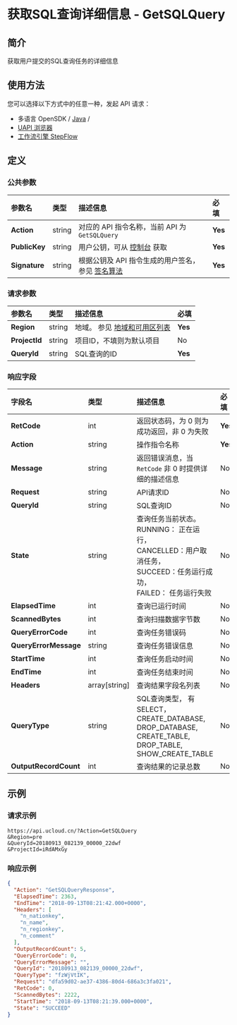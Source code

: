# 获取SQL查询详细信息 - GetSQLQuery

## 简介

获取用户提交的SQL查询任务的详细信息






## 使用方法

您可以选择以下方式中的任意一种，发起 API 请求：
- 多语言 OpenSDK / [Java](https://github.com/ucloud/ucloud-sdk-java) /
- [UAPI 浏览器](https://console.ucloud.cn/uapi/detail?id=GetSQLQuery)
- [工作流引擎 StepFlow](https://console.ucloud.cn/stepflow/manage/)


## 定义

### 公共参数

| 参数名 | 类型 | 描述信息 | 必填 |
|:---|:---|:---|:---|
| **Action**     | string  | 对应的 API 指令名称，当前 API 为 `GetSQLQuery`                        | **Yes** |
| **PublicKey**  | string  | 用户公钥，可从 [控制台](https://console.ucloud.cn/uapi/apikey) 获取                                             | **Yes** |
| **Signature**  | string  | 根据公钥及 API 指令生成的用户签名，参见 [签名算法](api/summary/signature.md)  | **Yes** |

### 请求参数

| 参数名 | 类型 | 描述信息 | 必填 |
|:---|:---|:---|:---|
| **Region** | string | 地域。 参见 [地域和可用区列表](api/summary/regionlist) |**Yes**|
| **ProjectId** | string | 项目ID，不填则为默认项目 |No|
| **QueryId** | string | SQL查询的ID |**Yes**|

### 响应字段

| 字段名 | 类型 | 描述信息 | 必填 |
|:---|:---|:---|:---|
| **RetCode** | int | 返回状态码，为 0 则为成功返回，非 0 为失败 |**Yes**|
| **Action** | string | 操作指令名称 |**Yes**|
| **Message** | string | 返回错误消息，当 `RetCode` 非 0 时提供详细的描述信息 |No|
| **Request** | string | API请求ID |No|
| **QueryId** | string | SQL查询ID |No|
| **State** | string | 查询任务当前状态。<br />RUNNING： 正在运行，<br />CANCELLED：用户取消任务，<br />SUCCEED：任务运行成功，<br />FAILED： 任务运行失败 |No|
| **ElapsedTime** | int | 查询已运行时间 |No|
| **ScannedBytes** | int | 查询扫描数据字节数 |No|
| **QueryErrorCode** | int | 查询任务错误码 |No|
| **QueryErrorMessage** | string | 查询任务错误信息 |No|
| **StartTime** | int | 查询任务启动时间 |No|
| **EndTime** | int | 查询任务结束时间 |No|
| **Headers** | array[string] | 查询结果字段名列表 |No|
| **QueryType** | string | SQL查询类型， 有SELECT，CREATE_DATABASE, DROP_DATABASE, CREATE_TABLE, DROP_TABLE, SHOW_CREATE_TABLE |No|
| **OutputRecordCount** | int | 查询结果的记录总数 |No|




## 示例

### 请求示例
    
```
https://api.ucloud.cn/?Action=GetSQLQuery
&Region=pre
&QueryId=20180913_082139_00000_22dwf
&ProjectId=iRdAMxGy
```

### 响应示例
    
```json
{
  "Action": "GetSQLQueryResponse",
  "ElapsedTime": 2363,
  "EndTime": "2018-09-13T08:21:42.000+0000",
  "Headers": [
    "n_nationkey",
    "n_name",
    "n_regionkey",
    "n_comment"
  ],
  "OutputRecordCount": 5,
  "QueryErrorCode": 0,
  "QueryErrorMessage": "",
  "QueryId": "20180913_082139_00000_22dwf",
  "QueryType": "fzWjVtIK",
  "Request": "dfa59d02-ae37-4386-80d4-686a3c3fa021",
  "RetCode": 0,
  "ScannedBytes": 2222,
  "StartTime": "2018-09-13T08:21:39.000+0000",
  "State": "SUCCEED"
}
```





